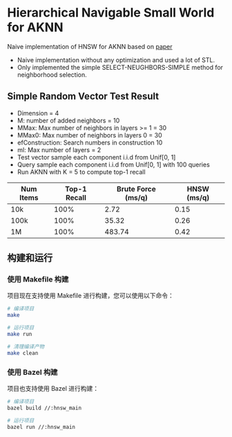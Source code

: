 # Hierarchical Navigable Small World for AKNN 
Naive implementation of HNSW for AKNN based on [paper](https://arxiv.org/pdf/1603.09320.pdf)

* Naive implementation without any optimization and used a lot of STL.
* Only implemented the simple SELECT-NEUGHBORS-SIMPLE method for neighborhood selection.

## Simple Random Vector Test Result
* Dimension = 4
* M: number of added neighbors = 10
* MMax: Max number of neighbors in layers >= 1 = 30
* MMax0: Max number of neighbors in layers 0 = 30
* efConstruction: Search numbers in construction 10
* ml: Max number of layers = 2
* Test vector sample each component i.i.d from Unif[0, 1]
* Query sample each component i.i.d from Unif[0, 1] with 100 queries
* Run AKNN with K = 5 to compute top-1 recall

| Num Items   | Top-1 Recall | Brute Force (ms/q) | HNSW (ms/q) | 
| ----------- | ----------- | ----------- | ----------- |
| 10k         | 100%        | 2.72        | 0.15        |
| 100k        | 100%        | 35.32       | 0.26        |
| 1M          | 100%        | 483.74      | 0.42        |

## 构建和运行

### 使用 Makefile 构建

项目现在支持使用 Makefile 进行构建，您可以使用以下命令：

```bash
# 编译项目
make

# 运行项目
make run

# 清理编译产物
make clean
```

### 使用 Bazel 构建

项目也支持使用 Bazel 进行构建：

```bash
# 编译项目
bazel build //:hnsw_main

# 运行项目
bazel run //:hnsw_main
```
